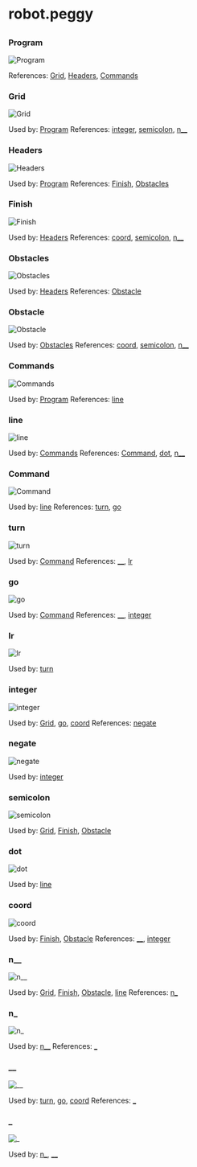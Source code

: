 
# robot.peggy

## 


### Program

![Program](./robot/Program.svg)

References: [Grid](#Grid), [Headers](#Headers), [Commands](#Commands)

### Grid

![Grid](./robot/Grid.svg)

Used by: [Program](#Program)
References: [integer](#integer), [semicolon](#semicolon), [n__](#n__)

### Headers

![Headers](./robot/Headers.svg)

Used by: [Program](#Program)
References: [Finish](#Finish), [Obstacles](#Obstacles)

### Finish

![Finish](./robot/Finish.svg)

Used by: [Headers](#Headers)
References: [coord](#coord), [semicolon](#semicolon), [n__](#n__)

### Obstacles

![Obstacles](./robot/Obstacles.svg)

Used by: [Headers](#Headers)
References: [Obstacle](#Obstacle)

### Obstacle

![Obstacle](./robot/Obstacle.svg)

Used by: [Obstacles](#Obstacles)
References: [coord](#coord), [semicolon](#semicolon), [n__](#n__)

### Commands

![Commands](./robot/Commands.svg)

Used by: [Program](#Program)
References: [line](#line)

### line

![line](./robot/line.svg)

Used by: [Commands](#Commands)
References: [Command](#Command), [dot](#dot), [n__](#n__)

### Command

![Command](./robot/Command.svg)

Used by: [line](#line)
References: [turn](#turn), [go](#go)

### turn

![turn](./robot/turn.svg)

Used by: [Command](#Command)
References: [__](#__), [lr](#lr)

### go

![go](./robot/go.svg)

Used by: [Command](#Command)
References: [__](#__), [integer](#integer)

### lr

![lr](./robot/lr.svg)

Used by: [turn](#turn)

### integer

![integer](./robot/integer.svg)

Used by: [Grid](#Grid), [go](#go), [coord](#coord)
References: [negate](#negate)

### negate

![negate](./robot/negate.svg)

Used by: [integer](#integer)

### semicolon

![semicolon](./robot/semicolon.svg)

Used by: [Grid](#Grid), [Finish](#Finish), [Obstacle](#Obstacle)

### dot

![dot](./robot/dot.svg)

Used by: [line](#line)

### coord

![coord](./robot/coord.svg)

Used by: [Finish](#Finish), [Obstacle](#Obstacle)
References: [__](#__), [integer](#integer)

### n__

![n__](./robot/n__.svg)

Used by: [Grid](#Grid), [Finish](#Finish), [Obstacle](#Obstacle), [line](#line)
References: [n_](#n_)

### n_

![n_](./robot/n_.svg)

Used by: [n__](#n__)
References: [_](#_)

### __

![__](./robot/__.svg)

Used by: [turn](#turn), [go](#go), [coord](#coord)
References: [_](#_)

### _

![_](./robot/_.svg)

Used by: [n_](#n_), [__](#__)


